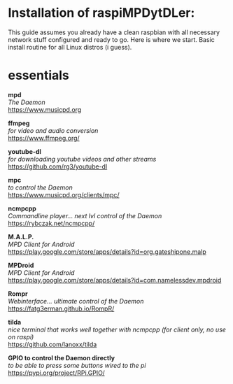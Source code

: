 # Installation of raspiMPDytDLer:

This guide assumes you already have a clean raspbian with all necessary network stuff configured and ready to go.
Here is where we start.
Basic install routine for all Linux distros (i guess).

#  essentials

**mpd**  
*The Daemon*  
https://www.musicpd.org

**ffmpeg**  
*for video and audio conversion*  
https://www.ffmpeg.org/

**youtube-dl**  
*for downloading youtube videos and other streams*  
https://github.com/rg3/youtube-dl

**mpc**  
*to control the Daemon*  
https://www.musicpd.org/clients/mpc/

**ncmpcpp**  
*Commandline player... next lvl control of the Daemon*  
https://rybczak.net/ncmpcpp/

**M.A.L.P.**  
*MPD Client for Android*  
https://play.google.com/store/apps/details?id=org.gateshipone.malp

**MPDroid**  
*MPD Client for Android*  
https://play.google.com/store/apps/details?id=com.namelessdev.mpdroid

**Rompr**  
*Webinterface... ultimate control of the Daemon*  
https://fatg3erman.github.io/RompR/

**tilda**  
*nice terminal that works well together with ncmpcpp (for client only, no use on raspi)*  
https://github.com/lanoxx/tilda

**GPIO to control the Daemon directly**  
*to be able to press some buttons wired to the pi*  
https://pypi.org/project/RPi.GPIO/
